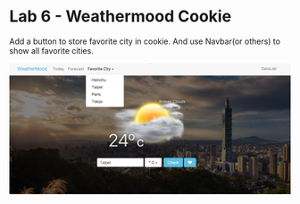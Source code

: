 # Lab 6 - Weathermood Cookie

Add a button to store favorite city in cookie. And use Navbar(or others) to show all favorite cities.

![snapshot](img/snapshot.png)
